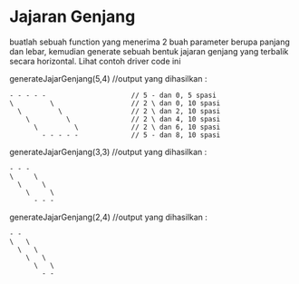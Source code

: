  # Jajaran Genjang

buatlah sebuah function yang menerima 2 buah parameter berupa panjang dan lebar, kemudian generate sebuah bentuk jajaran genjang yang terbalik secara horizontal.
Lihat contoh driver code ini

generateJajarGenjang(5,4)
//output yang dihasilkan :
```
- - - - -                     // 5 - dan 0, 5 spasi
\         \                   // 2 \ dan 0, 10 spasi
  \         \                 // 2 \ dan 2, 10 spasi
    \         \               // 2 \ dan 4, 10 spasi
      \         \             // 2 \ dan 6, 10 spasi
        - - - - -             // 5 - dan 8, 10 spasi
```
generateJajarGenjang(3,3)
//output yang dihasilkan :
```
- - -
\     \
  \     \
    \     \
      - - -
```

generateJajarGenjang(2,4)
//output yang dihasilkan :
```
- -
\   \
  \   \
    \   \
      \   \
        - -
```
